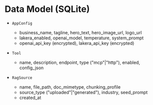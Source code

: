 # Data Model (SQLite)

- `AppConfig`
  - business_name, tagline, hero_text, hero_image_url, logo_url
  - lakera_enabled, openai_model, temperature, system_prompt
  - openai_api_key (encrypted), lakera_api_key (encrypted)

- `Tool`
  - name, description, endpoint, type ("mcp"|"http"), enabled, config_json

- `RagSource`
  - name, file_path, doc_mimetype, chunking_profile
  - source_type ("uploaded"|"generated"), industry, seed_prompt
  - created_at
